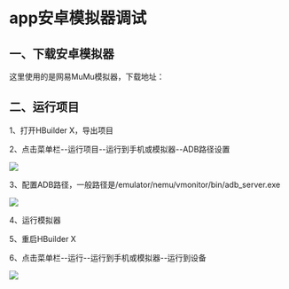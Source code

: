 # app安卓模拟器调试
## 一、下载安卓模拟器

这里使用的是网易MuMu模拟器，下载地址：



## 二、运行项目

1、打开HBuilder X，导出项目

2、点击菜单栏--运行项目--运行到手机或模拟器--ADB路径设置

![](https://tcs-devops.aliyuncs.com/storage/112g8dd049c3c779c01144d46f4daab34886?Signature=eyJhbGciOiJIUzI1NiIsInR5cCI6IkpXVCJ9.eyJBcHBJRCI6IjVlNzQ4MmQ2MjE1MjJiZDVjN2Y5YjMzNSIsIl9hcHBJZCI6IjVlNzQ4MmQ2MjE1MjJiZDVjN2Y5YjMzNSIsIl9vcmdhbml6YXRpb25JZCI6IiIsImV4cCI6MTY1MjUwMDk5NywiaWF0IjoxNjUxODk2MTk3LCJyZXNvdXJjZSI6Ii9zdG9yYWdlLzExMmc4ZGQwNDljM2M3NzljMDExNDRkNDZmNGRhYWIzNDg4NiJ9.Y4m5k3tUhw45YqeArjsD4RHSjaySJwxvZ3CwcRF7P0s&download=image.png "")

3、配置ADB路径，一般路径是/emulator/nemu/vmonitor/bin/adb_server.exe

![](https://tcs-devops.aliyuncs.com/storage/112g537270bc165a58d90cf75bae7d1c7a3d?Signature=eyJhbGciOiJIUzI1NiIsInR5cCI6IkpXVCJ9.eyJBcHBJRCI6IjVlNzQ4MmQ2MjE1MjJiZDVjN2Y5YjMzNSIsIl9hcHBJZCI6IjVlNzQ4MmQ2MjE1MjJiZDVjN2Y5YjMzNSIsIl9vcmdhbml6YXRpb25JZCI6IiIsImV4cCI6MTY1MjUwMDk5NywiaWF0IjoxNjUxODk2MTk3LCJyZXNvdXJjZSI6Ii9zdG9yYWdlLzExMmc1MzcyNzBiYzE2NWE1OGQ5MGNmNzViYWU3ZDFjN2EzZCJ9.eHczGjPj26z74_loi-yfgKmwfggOn8XD35doOYq1Mgk&download=image.png "")

4、运行模拟器

5、重启HBuilder X

6、点击菜单栏--运行--运行到手机或模拟器--运行到设备

![](https://tcs-devops.aliyuncs.com/storage/112gbf425fc695af7ff1ce4508f7a6a0e0d1?Signature=eyJhbGciOiJIUzI1NiIsInR5cCI6IkpXVCJ9.eyJBcHBJRCI6IjVlNzQ4MmQ2MjE1MjJiZDVjN2Y5YjMzNSIsIl9hcHBJZCI6IjVlNzQ4MmQ2MjE1MjJiZDVjN2Y5YjMzNSIsIl9vcmdhbml6YXRpb25JZCI6IiIsImV4cCI6MTY1MjUwMDk5NywiaWF0IjoxNjUxODk2MTk3LCJyZXNvdXJjZSI6Ii9zdG9yYWdlLzExMmdiZjQyNWZjNjk1YWY3ZmYxY2U0NTA4ZjdhNmEwZTBkMSJ9.Fm3eUIao6DFqvnwIeMA3oF6Mf_lZ3XMl9aYlv31PRW4&download=image.png "")

